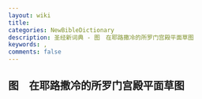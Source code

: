 ```yaml
---
layout: wiki
title: 
categories: NewBibleDictionary
description: 圣经新词典 - 图　在耶路撒冷的所罗门宫殿平面草图
keywords: , 
comments: false
---
```


## 图　在耶路撒冷的所罗门宫殿平面草图












